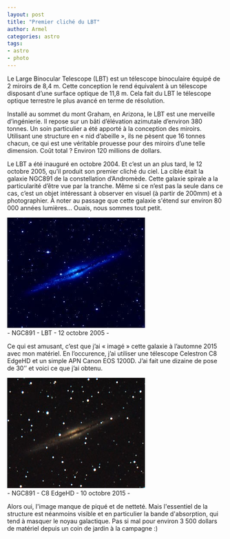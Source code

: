 ```yaml
---
layout: post
title: "Premier cliché du LBT"
author: Armel
categories: astro
tags:
- astro
- photo
---
```

Le Large Binocular Telescope (LBT) est un télescope binoculaire équipé de 2 miroirs de 8,4 m. Cette conception le rend équivalent à un télescope disposant d’une surface optique de 11,8 m. Cela fait du LBT le télescope optique terrestre le plus avancé en terme de résolution.

Installé au sommet du mont Graham, en Arizona, le LBT est une merveille d’ingénierie. Il repose sur un bâti d’élévation azimutale d’environ 380 tonnes. Un soin particulier a été apporté à la conception des miroirs. Utilisant une structure en « nid d’abeille », ils ne pèsent que 16 tonnes chacun, ce qui est une véritable prouesse pour des miroirs d’une telle dimension. Coût total ? Environ 120 millions de dollars.

Le LBT a été inauguré en octobre 2004. Et c’est un an plus tard, le 12 octobre 2005, qu’il produit son premier cliché du ciel. La cible était la galaxie NGC891 de la constellation d’Andromède. Cette galaxie spirale a la particularité d’être vue par la tranche. Même si ce n’est pas la seule dans ce cas, c’est un objet intéressant à observer en visuel (à partir de 200mm) et à photographier. À noter au passage que cette galaxie s'étend sur environ 80 000 années lumières... Ouais, nous sommes tout petit.

<img src="/images/fulls/NGC891_LBT.jpg" class="fit image">
<div class="align-center" style="margin-bottom:1em;">- NGC891 - LBT - 12 octobre 2005 -</div>

Ce qui est amusant, c’est que j’ai « imagé » cette galaxie à l’automne 2015 avec mon matériel. En l’occurence, j’ai utiliser une télescope Celestron C8 EdgeHD et un simple APN Canon EOS 1200D. J’ai fait une dizaine de pose de 30’’ et voici ce que j’ai obtenu. 

<img src="/images/fulls/NGC891_C8.jpg" class="fit image">
<div class="align-center" style="margin-bottom:1em;">- NGC891 - C8 EdgeHD - 10 octobre 2015 -</div>

Alors oui, l'image manque de piqué et de netteté. Mais l'essentiel de la structure est néanmoins visible et en particulier la bande d'absorption, qui tend à masquer le noyau galactique. Pas si mal pour environ 3 500 dollars de matériel depuis un coin de jardin à la campagne :)

[^1]: Je précise que le script en question est hérité d'un projet en TMA... 